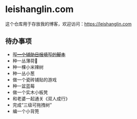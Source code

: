 # leishanglin.com

这个仓库用于存放我的博客，欢迎访问：https://leishanglin.com

## 待办事项

- [~~写一个辅助日报填写的脚本~~](/zh-CN/git/git-today.md)
- 种一丛薄荷🌿
- 种一棵小米辣树
- 种一丛小葱
- 做一个瓷砖铺贴的游戏
- 种一盆蓝莓
- 做一个实木小板凳
- 和老婆一起通关《双人成行》
- 完成“三级可拖拽树”
- 编一个小背篼

